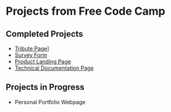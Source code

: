 # Projects from Free Code Camp

## Completed Projects
* [Tribute Page](https://github.com/careychua/Free-Code-Camp/tree/tribute)]
* [Survey Form](https://github.com/careychua/Free-Code-Camp/tree/survey)
* [Product Landing Page](https://github.com/careychua/Free-Code-Camp/tree/product)
* [Technical Documentation Page](https://github.com/careychua/Free-Code-Camp/tree/tech_doc)

## Projects in Progress
* Personal Portfolio Webpage
